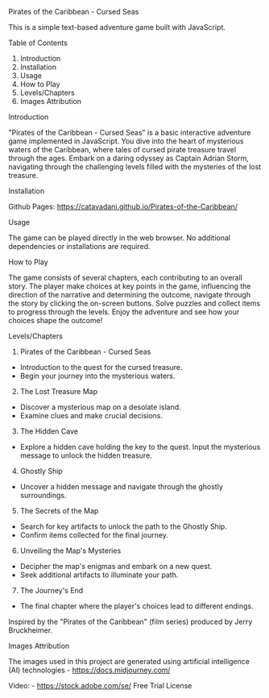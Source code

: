 Pirates of the Caribbean - Cursed Seas

This is a simple text-based adventure game built with JavaScript.

Table of Contents

1. Introduction
2. Installation
3. Usage
4. How to Play
5. Levels/Chapters
6. Images Attribution

Introduction

"Pirates of the Caribbean - Cursed Seas" is a basic interactive adventure game implemented in JavaScript. You dive into the heart of mysterious waters of the Caribbean, where tales of cursed pirate treasure travel through the ages. Embark on a daring odyssey as Captain Adrian Storm, navigating through the challenging levels filled with the mysteries of the lost treasure.

Installation

Github Pages: https://catavadani.github.io/Pirates-of-the-Caribbean/

Usage

The game can be played directly in the web browser. No additional dependencies or installations are required.

How to Play

The game consists of several chapters, each contributing to an overall story. The player make choices at key points in the game, influencing the direction of the narrative and determining the outcome, navigate through the story by clicking the on-screen buttons.
Solve puzzles and collect items to progress through the levels.
Enjoy the adventure and see how your choices shape the outcome!

Levels/Chapters

1. Pirates of the Caribbean - Cursed Seas

- Introduction to the quest for the cursed treasure.
- Begin your journey into the mysterious waters.

2. The Lost Treasure Map

- Discover a mysterious map on a desolate island.
- Examine clues and make crucial decisions.

3. The Hidden Cave

- Explore a hidden cave holding the key to the quest. Input the mysterious message to unlock the hidden treasure.

4. Ghostly Ship

- Uncover a hidden message and navigate through the ghostly surroundings.

5. The Secrets of the Map

- Search for key artifacts to unlock the path to the Ghostly Ship.
- Confirm items collected for the final journey.

6. Unveiling the Map's Mysteries

- Decipher the map's enigmas and embark on a new quest.
- Seek additional artifacts to illuminate your path.

7. The Journey's End

- The final chapter where the player's choices lead to different endings.

Inspired by the "Pirates of the Caribbean" (film series) produced by Jerry Bruckheimer.

Images Attribution

The images used in this project are generated using artificial intelligence (AI) technologies - https://docs.midjourney.com/

Video: - https://stock.adobe.com/se/ Free Trial License
